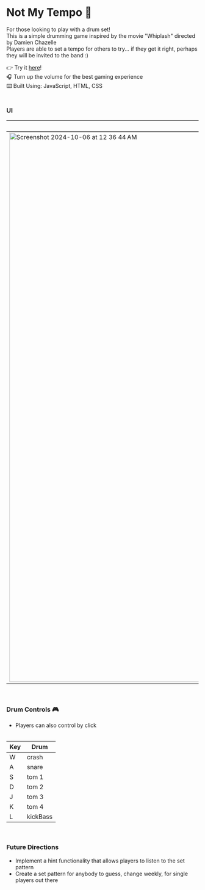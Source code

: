 # Not My Tempo 🥁
For those looking to play with a drum set!<br>
This is a simple drumming game inspired by the movie "Whiplash" directed by Damien Chazelle <br>
Players are able to set a tempo for others to try... if they get it right, perhaps they will be invited to the band :) <br>

👉 Try it [here](https://notmytempo.vercel.app)!<br>
🎧 Turn up the volume for the best gaming experience <br>
⌨️ Built Using: JavaScript, HTML, CSS <br><br>

### UI 
| Before | After  |
| ------ | ------ |
|<img width="1440" alt="Screenshot 2024-10-06 at 12 36 44 AM" src="https://github.com/user-attachments/assets/c67608ac-41ab-4ee3-8e82-860552b02477"> | <img width="1440" alt="Screenshot 2024-10-06 at 12 50 11 AM" src="https://github.com/user-attachments/assets/6f20bcc9-d561-4b19-b0f2-b410ff16a219"> |

 <br>
 
### Drum Controls 🎮
- Players can also control by click <br><br>

| Key | Drum     |
| --- | ----     |
|  W  | crash    |
|  A  | snare    |
|  S  | tom 1    |
|  D  | tom 2    |
|  J  | tom 3    |
|  K  | tom 4    |
|  L  | kickBass |

<br>
 
### Future Directions 
- Implement a hint functionality that allows players to listen to the set pattern
- Create a set pattern for anybody to guess, change weekly, for single players out there
